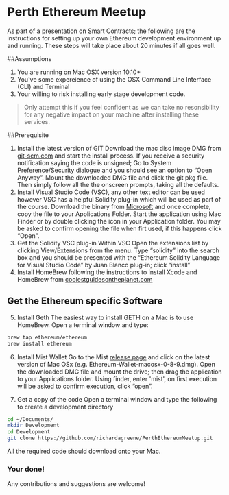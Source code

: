 # Perth Ethereum Meetup 
As part of a presentation on Smart Contracts; the following are the instructions for setting up your own Ethereum development environment up and running.  These steps will take place about 20 minutes if all goes well.

##Assumptions
1. You are running on Mac OSX version 10.10+
2. You've some expereience of using the OSX Command Line Interface (CLI) and Terminal
3. Your willing to risk installing early stage development code. 
> Only attempt this if you feel confident as we can take no resonsibility for any negative impact on your machine after installing these services.

##Prerequisite
1. Install the latest version of GIT
Download the mac disc image DMG from [git-scm.com](http://git-scm.com/download/mac) and start the install process.  If you receive a security notification saying the code is unsigned; Go to System Preference/Security dialogue and you should see an option to “Open Anyway”.  Mount the downloaded DMG file and click the git pkg file.  Then simply follow all the the onscreen prompts, taking all the defaults.
2. Install Visual Studio Code (VSC), any other text editor can be used however VSC has a helpful Solidity plug-in which will be used as part of the course. Download the binary from [Microsoft](https://code.visualstudio.com/download) and once complete, copy the file to your Applications Folder.  Start the application using Mac Finder or by double clicking the icon in your Application folder.  You may be asked to confirm opening the file when firt used, if this happens click “Open". 
3. Get the Solidity VSC plug-in
Within VSC Open the extensions list by clicking View/Extensions from the menu.  Type “solidity” into the search box and you should be presented with the “Ethereum Solidity Language for Visual Studio Code” by Juan Blanco plug-in; click “install”
4. Install HomeBrew
following the instructions to install Xcode and HomeBrew from [coolestguidesontheplanet.com](https://coolestguidesontheplanet.com/installing-homebrew-on-os-x-el-capitan-10-11-package-manager-for-unix-apps/)

## Get the Ethereum specific Software
5. Install Geth
The easiest way to install GETH on a Mac is to use HomeBrew.  Open a terminal window and type:
```bash
brew tap ethereum/ethereum
brew install ethereum
```

6. Install Mist Wallet
Go to the Mist [release page](https://github.com/ethereum/mist/releases) and click on the latest version of Mac OSx (e.g. Ethereum-Wallet-macosx-0-8-9.dmg). Open the downloaded DMG file and mount the drive; then drag the application to your Applications folder.  Using finder, enter 'mist', on first execution will be asked to confirm execution, click “open”.

7. Get a copy of the code
Open a terminal window and type the following to create a development directory
```bash
cd ~/Documents/
mkdir Development
cd Development
git clone https://github.com/richardagreene/PerthEthereumMeetup.git
```


All the required code should download onto your Mac.

### Your done!  

Any contributions and suggestions are welcome!